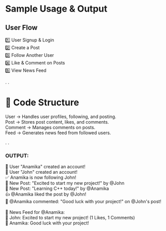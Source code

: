 # Sample Usage & Output
## User Flow

1️⃣ User Signup & Login<br /> 
2️⃣ Create a Post<br /> 
3️⃣ Follow Another User<br /> 
4️⃣ Like & Comment on Posts<br /> 
5️⃣ View News Feed

.
.



# 📂 Code Structure
User → Handles user profiles, following, and posting.<br /> 
Post → Stores post content, likes, and comments.<br /> 
Comment → Manages comments on posts.<br /> 
Feed → Generates news feed from followed users.

.
.

### OUTPUT:

👤 User "Anamika" created an account! <br /> 
👤 User "John" created an account!<br /> 
✅ Anamika is now following John!<br /> 
📝 New Post: "Excited to start my new project!" by @John<br /> 
📝 New Post: "Learning C++ today!" by @Anamika<br /> 
👍 @Anamika liked the post by @John!<br /> 
💬 @Anamika commented: "Good luck with your project!" on @John's post!<br /> 
<br /> 
📢 News Feed for @Anamika:<br /> 
📢 John: Excited to start my new project! (1 Likes, 1 Comments)<br /> 
   💬 Anamika: Good luck with your project!
